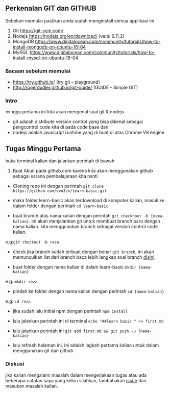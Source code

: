 ## Perkenalan GIT dan GITHUB

Sebelum memulai pastikan anda sudah menginstall semua applikasi ini

1. Git  https://git-scm.com/
2. Nodejs https://nodejs.org/en/download/ (versi 6.11.2)
3. MongoDB https://www.digitalocean.com/community/tutorials/how-to-install-mongodb-on-ubuntu-16-04
4. MySQL https://www.digitalocean.com/community/tutorials/how-to-install-mysql-on-ubuntu-16-04


### Bacaan sebelum memulai
- https://try.github.io/ (try git - playground)
- http://rogerdudler.github.io/git-guide/ (GUIDE - Simple GIT)


### Intro

minggu pertama ini kita akan mengenal soal git & nodejs

- git adalah distribute version control yang bisa dikenal sebagai pengcontrol code kita di pada code base dan
- nodejs adalah javascript runtime yang di buat di atas Chrome V8 engine.  

## Tugas Minggu Pertama

buka terminal kalian dan jalankan perintah di bawah

1. Buat Akun pada github.com karena kita akan menggunakan github sebagai sarana pembelajaraan kita nanti

- Cloning repo ini dengan perintah `git clone https://github.com/evo3cx/learn-basic.git`

- maka folder learn-basic akan terdownload di komputer kalian, masuk ke dalam folder dengan perintah `cd learn-basic`

- buat branch atas nama kalian dengan perintah `git checkhout -b {nama-kalian}`. ini akan menjalankan git untuk membuat branch baru dengan nama kalian. kita menggunakan branch sebagai version control code kalian.

e.g:``` git checkout -b reza ```

- check jika branch sudah terbuat dengan benar `git branch`, ini akan memunculkan list dari branch
  baca lebih lengkap soal branch [disini](https://git-scm.com/book/en/v1/Git-Branching-What-a-Branch-Is).

- buat folder dengan nama kalian di dalam learn-basic `mkdir {nama-kalian}`

e.g: ``` mkdir reza ```

- pindah ke folder dengan nama kalian dengan perintah `cd {nama-kalian}`

e.g: ``` cd reza ```

- jika sudah lalu initial npm dengan perintah `npm install`

- lalu jalankan perintah ini di terminal `echo "##learn basic " >> first.md`

- lalu jalankan perintah ini
    `git add first.md &&
    git push -u {nama-kalian}`

-  lalu refresh halaman ini, ini adalah lagkah pertama kalian untuk dalam menggunakan git dan github


### Diskusi

jika kalian mengalami masalah dalam mengerjakaan tugas atau ada beberapa catatan saya yang keliru silahkan, tambahakan [issue](https://github.com/evo3cx/learn-basic/issues) dan masukan masalah kalian.

